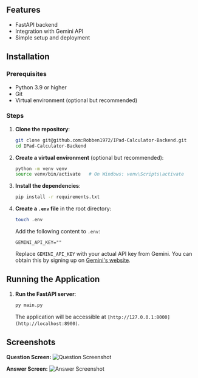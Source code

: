 ## Features
- FastAPI backend
- Integration with Gemini API
- Simple setup and deployment

## Installation

### Prerequisites
- Python 3.9 or higher
- Git
- Virtual environment (optional but recommended)

### Steps

1. **Clone the repository**:
   ```bash
   git clone git@github.com:Robben1972/IPad-Calculator-Backend.git
   cd IPad-Calculator-Backend
   ```

2. **Create a virtual environment** (optional but recommended):
   ```bash
   python -m venv venv
   source venv/bin/activate   # On Windows: venv\Scripts\activate
   ```

3. **Install the dependencies**:
   ```bash
   pip install -r requirements.txt
   ```

4. **Create a `.env` file** in the root directory:
   ```bash
   touch .env
   ```

   Add the following content to `.env`:
   ```dotenv
   GEMINI_API_KEY=""
   ```

   Replace `GEMINI_API_KEY` with your actual API key from Gemini. You can obtain this by signing up on [Gemini's website](https://www.gemini.com/).

## Running the Application

1. **Run the FastAPI server**:
   ```bash
   py main.py
   ```

   The application will be accessible at `[http://127.0.0.1:8000](http://localhost:8900)`.


## Screenshots

**Question Screen:**
![Question Screenshot](path/to/Screenshot-2025-01-06-100817.png)

**Answer Screen:**
![Answer Screenshot](path/to/Screenshot-2025-01-06-100905.png)
